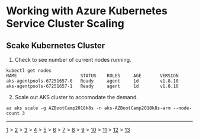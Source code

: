 # Working with Azure Kubernetes Service Cluster Scaling

## Scake Kubernetes Cluster

1. Check to see number of current nodes running.

```
kubectl get nodes
NAME                        STATUS    ROLES     AGE       VERSION
aks-agentpools-67251657-0   Ready     agent     1d        v1.8.10
aks-agentpools-67251657-1   Ready     agent     1d        v1.8.10
```

2. Scale out AKS cluster to accomodate the demand.

```
az aks scale -g AZBootCamp2018k8s -n aks-AZBootCamp2018k8s-arm --node-count 3
```


---
[1](00-lab-environment.md) > [2](01-setup-aks.md) > [3](02-setup-terraform.md) > [4](03-create-aks-cluster-cli.md) > [5](04-create-aks-cluster-arm.md) > [6](05-create-aks-cluster-tf.md) > [7](06-cicd.md) > [8](07-kubernetes-ui.md) > [9](08-container-registry.md) > [10](09-monitoring.md) > [11](10-cluster-scaling.md) > [12](11-cluster-upgrading.md) > [13](12-advanced.md)